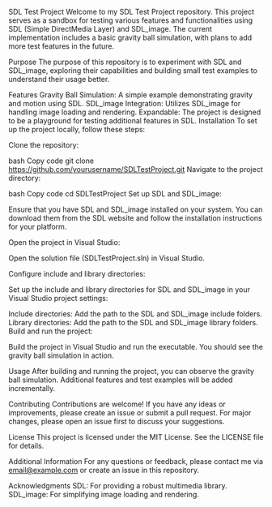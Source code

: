 SDL Test Project
Welcome to my SDL Test Project repository. This project serves as a sandbox for testing various features and functionalities using SDL (Simple DirectMedia Layer) and SDL_image. The current implementation includes a basic gravity ball simulation, with plans to add more test features in the future.

Purpose
The purpose of this repository is to experiment with SDL and SDL_image, exploring their capabilities and building small test examples to understand their usage better.

Features
Gravity Ball Simulation: A simple example demonstrating gravity and motion using SDL.
SDL_image Integration: Utilizes SDL_image for handling image loading and rendering.
Expandable: The project is designed to be a playground for testing additional features in SDL.
Installation
To set up the project locally, follow these steps:

Clone the repository:

bash
Copy code
git clone https://github.com/yourusername/SDLTestProject.git
Navigate to the project directory:

bash
Copy code
cd SDLTestProject
Set up SDL and SDL_image:

Ensure that you have SDL and SDL_image installed on your system. You can download them from the SDL website and follow the installation instructions for your platform.

Open the project in Visual Studio:

Open the solution file (SDLTestProject.sln) in Visual Studio.

Configure include and library directories:

Set up the include and library directories for SDL and SDL_image in your Visual Studio project settings:

Include directories: Add the path to the SDL and SDL_image include folders.
Library directories: Add the path to the SDL and SDL_image library folders.
Build and run the project:

Build the project in Visual Studio and run the executable. You should see the gravity ball simulation in action.

Usage
After building and running the project, you can observe the gravity ball simulation. Additional features and test examples will be added incrementally.

Contributing
Contributions are welcome! If you have any ideas or improvements, please create an issue or submit a pull request. For major changes, please open an issue first to discuss your suggestions.

License
This project is licensed under the MIT License. See the LICENSE file for details.

Additional Information
For any questions or feedback, please contact me via email@example.com or create an issue in this repository.

Acknowledgments
SDL: For providing a robust multimedia library.
SDL_image: For simplifying image loading and rendering.
